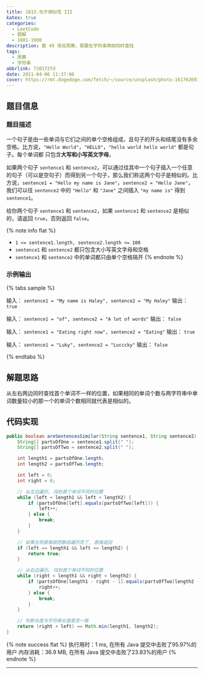 ```yaml
---
title: 1813.句子相似性 III
katex: true
categories:
  - LeetCode
  - 题解
  - 1801-1900
description: 第 49 场双周赛，需要在字符串两侧同时查找
tags:
  - 周赛
  - 字符串
abbrlink: 720172fd
date: 2021-04-06 11:37:06
cover: https://rmt.dogedoge.com/fetch/~/source/unsplash/photo-1617626934148-83aa91920420?ixid=MXwxMjA3fDB8MHx0b3BpYy1mZWVkfDEwfGJvOGpRS1RhRTBZfHxlbnwwfHx8&ixlib=rb-1.2.1&auto=format&fit=crop&w=500&q=80
---
```


## 题目信息

### 题目描述

一个句子是由一些单词与它们之间的单个空格组成，且句子的开头和结尾没有多余空格。比方说，`"Hello World"`，`"HELLO"`，`"hello world hello world"` 都是句子。每个单词都 只包含**大写和小写英文字母**。

如果两个句子 `sentence1` 和 `sentence2`，可以通过往其中一个句子插入一个任意的句子（可以是空句子）而得到另一个句子，那么我们称这两个句子是相似的。比方说，`sentence1 = "Hello my name is Jane"`，`sentence2 = "Hello Jane"`，我们可以往 `sentence2` 中的 `"Hello"` 和 `"Jane"` 之间插入 `"my name is"` 得到 `sentence1`。

给你两个句子 `sentence1` 和 `sentence2`，如果 `sentence1` 和 `sentence2` 是相似的，请返回 `true`，否则返回 `false`。

{% note info flat %}
- `1 <= sentence1.length, sentence2.length <= 100`
- `sentence1` 和 `sentence2` 都只包含大小写英文字母和空格
- `sentence1` 和 `sentence2` 中的单词都只由单个空格隔开
{% endnote %}

### 示例输出

{% tabs sample %}
<!-- tab 示例输出1 -->
输入： `sentence1 = "My name is Haley", sentence2 = "My Haley"`
输出： `true`
<!-- endtab -->

<!-- tab 示例输出2 -->
输入： `sentence1 = "of", sentence2 = "A lot of words"`
输出： `false`
<!-- endtab -->

<!-- tab 示例输出3 -->
输入： `sentence1 = "Eating right now", sentence2 = "Eating"`
输出： `true`
<!-- endtab -->

<!-- tab 示例输出4 -->
输入： `sentence1 = "Luky", sentence2 = "Lucccky"`
输出： `false`
<!-- endtab -->
{% endtabs %}

## 解题思路

从左右两边同时查找首个单词不一样的位置，如果相同的单词个数与两字符串中单词数量较小的那一个的单词个数相同就代表是相似的。

## 代码实现

```java
public boolean areSentencesSimilar(String sentence1, String sentence2) {
    String[] partsOfOne = sentence1.split(" ");
    String[] partsOfTwo = sentence2.split(" ");

    int length1 = partsOfOne.length;
    int length2 = partsOfTwo.length;

    int left = 0;
    int right = 0;

    // 从左边遍历, 找到首个单词不同的位置
    while (left < length1 && left < length2) {
        if (partsOfOne[left].equals(partsOfTwo[left])) {
            left++;
        } else {
            break;
        }
    }

    // 如果左侧直接就把数组遍历完了, 直接返回
    if (left == length1 && left == length2) {
        return true;
    }

    // 从右边遍历, 找到首个单词不同的位置
    while (right < length1 && right < length2) {
        if (partsOfOne[length1 - right - 1].equals(partsOfTwo[length2 - right - 1])) {
            right++;
        } else {
            break;
        }
    }

    // 判断长度与字符串长度是否一致
    return (right + left) == Math.min(length1, length2);
}
```

{% note success flat %}
执行用时：1 ms, 在所有 Java 提交中击败了95.97%的用户
内存消耗：36.9 MB, 在所有 Java 提交中击败了23.83%的用户
{% endnote %}

---
